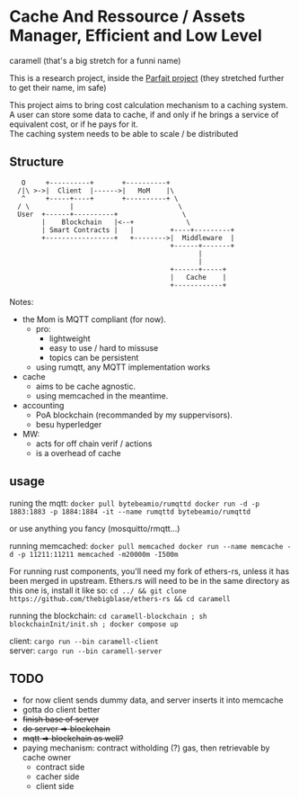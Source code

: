 # Cache And Ressource / Assets Manager, Efficient and Low Level 
caramell (that's a big stretch for a funni name)

This is a research project, inside the [Parfait project](https://anr.fr/Project-ANR-21-CE25-0013) (they stretched further to get their name, im safe)  

This project aims to bring cost calculation mechanism to a caching system.
A user can store some data to cache, if and only if he brings a service of 
equivalent cost, or if he pays for it.  
The caching system needs to be able to scale / be distributed

## Structure
```
   O     +----------+       +----------+
  /|\ >->|  Client  |------>|   MoM    |\
   ^     +-----+----+       +----------+ \
  / \          |                          \
  User  +------+----------+                \
        |    Blockchain   |<--+             \
        | Smart Contracts |   |         +----+---------+
        +-----------------+   +-------->|  Middleware  |
                                        +------+-------+
                                               |
                                               |
                                        +------+-----+  
                                        |   Cache    |  
                                        +------------+  
```

Notes:
* the Mom is MQTT compliant (for now). 
    * pro:
        * lightweight
        * easy to use / hard to missuse
        * topics can be persistent
    * using rumqtt, any MQTT implementation works
* cache
    * aims to be cache agnostic.
    * using memcached in the meantime.
* accounting
    * PoA blockchain (recommanded by my suppervisors).
    * besu hyperledger
* MW:
	* acts for off chain verif / actions
	* is a overhead of cache

## usage
runing the mqtt: 
`docker pull bytebeamio/rumqttd
docker run -d -p 1883:1883 -p 1884:1884 -it --name rumqttd bytebeamio/rumqttd`  

or use anything you fancy (mosquitto/rmqtt...)

running memcached: 
`docker pull memcached
docker run --name memcache -d -p 11211:11211 memcached -m20000m -I500m`  

For running rust components, you'll need my fork of ethers-rs, unless it has been 
merged in upstream. Ethers.rs will need to be in the same directory as this one is,
install it like so:
`cd ../ && git clone https://github.com/thebigblase/ethers-rs && cd caramell`

running the blockchain:
`cd caramell-blockchain ; sh blockchainInit/init.sh ; docker compose up`

client: `cargo run --bin caramell-client`  
server: `cargo run --bin caramell-server`  

## TODO
* for now client sends dummy data, and server inserts it into memcache
* gotta do client better
* ~~finish base of server~~
* ~~do server => blockchain~~
* ~~mqtt => blockchain as well?~~
* paying mechanism: contract witholding (?) gas, then retrievable by cache owner
	* contract side
	* cacher side
	* client side
